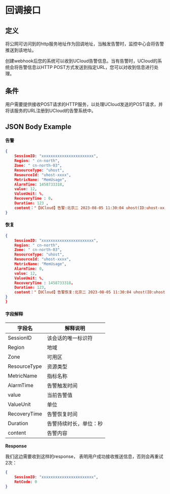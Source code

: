 

# 回调接口

## 定义

将公网可访问到的http服务地址作为回调地址，当触发告警时，监控中心会将告警推送到该地址。

创建webhook后您的系统可以收到UCloud告警信息。当有告警时，UCloud的系统会将告警信息以HTTP
POST方式发送到指定URL，您可以对收到信息进行处理。



## 条件

用户需要提供接收POST请求的HTTP服务，以处理UCloud发送的POST请求，并将该服务的URL注册到UCloud的告警系统中。



## JSON Body Example

#### 告警

``` json
{
    SessionID: "xxxxxxxxxxxxxxxxxxxxxxx",
    Region: " cn-north",
    Zone: " cn-north-03",
    ResourceType: "uhost",
    ResourceId: "uhost-xxxx",
    MetricName: "MemUsage",
    AlarmTime: 1458733318,
    value: 12,
    ValueUnit: %,
    RecoveryTime : 0，
    Duration: 123 ,
    content："【UCloud】告警:北京二 2023-08-05 11:30:04 uhost(ID:uhost-xxxx-0.0.0.0-)连接数(330.00个)<6000个(优刻得公司)"
}
```

#### 恢复

``` json
{
    SessionID: "xxxxxxxxxxxxxxxxxxxxxxx",
    Region: " cn-north",
    Zone: " cn-north-03",
    ResourceType: "uhost",
    ResourceId: "uhost-xxxx",
    MetricName: "MemUsage",
    AlarmTime: 0,
    value: 12,
    ValueUnit: %,
    RecoveryTime : 1458733318，
    Duration: 123,
    content："【UCloud】告警恢复:北京二 2023-08-05 11:30:04 uhost(ID:uhost-xxxx-0.0.0.0-)连接数(330.00个)<6000个(优刻得公司)"
}
}
```

#### 字段解释

| 字段名        | 解释说明                   |
| ------------ | ------------------------------- |
| SessionID    | 该会话的唯一标识符                |
| Region       | 地域                            |
| Zone         | 可用区                           |
| ResourceType | 资源类型                          |
| MetricName   | 指标名称                          |
| AlarmTime    | 告警触发时间                      |
| value        | 当前告警值                       |
| ValueUnit    | 单位                            |
| RecoveryTime | 告警恢复时间                     |
| Duration     | 告警持续时长，单位：秒             |
| content      | 告警内容                     |

**Response**

我们这边需要收到这样的response， 表明用户成功接收推送信息，否则会再重试2次：

``` json
{
    SessionID: "xxxxxxxxxxxxxxxxxxxxxxx",
    RetCode: 0
}
```

